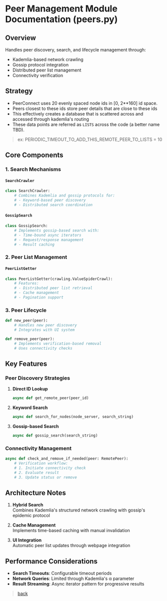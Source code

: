 # Peer Management Module Documentation (peers.py)

## Overview

Handles peer discovery, search, and lifecycle management through:

- Kademlia-based network crawling
- Gossip protocol integration
- Distributed peer list management
- Connectivity verification

## Strategy

- PeerConnect uses 20 evenly spaced node ids in [0, 2**160] id space.
- Peers closest to these ids store peer details that are close to these ids
- This effectively creates a database that is scattered across and accessed through kademlia's routing
- These data points are referred as `LISTS` across the code (a better name TBD).

> ex:
> PERIODIC_TIMEOUT_TO_ADD_THIS_REMOTE_PEER_TO_LISTS = 10

## Core Components

### 1. Search Mechanisms

#### `SearchCrawler`

```python
class SearchCrawler:
    # Combines Kademlia and gossip protocols for:
    # - Keyword-based peer discovery
    # - Distributed search coordination
```

#### `GossipSearch`

```python
class GossipSearch:
    # Implements gossip-based search with:
    # - Time-bound async iterators
    # - Request/response management
    # - Result caching
```

### 2. Peer List Management

#### `PeerListGetter`

```python
class PeerListGetter(crawling.ValueSpiderCrawl):
    # Features:
    # - Distributed peer list retrieval
    # - Cache management
    # - Pagination support
```

### 3. Peer Lifecycle

```python
def new_peer(peer):
    # Handles new peer discovery
    # Integrates with UI system

def remove_peer(peer):
    # Implements verification-based removal
    # Uses connectivity checks
```

## Key Features

### Peer Discovery Strategies

1. **Direct ID Lookup**

    ```python
    async def get_remote_peer(peer_id)
    ```

2. **Keyword Search**

    ```python
    async def search_for_nodes(node_server, search_string)
    ```

3. **Gossip-based Search**

    ```python
    async def gossip_search(search_string)
    ```

### Connectivity Management

```python
async def check_and_remove_if_needed(peer: RemotePeer):
    # Verification workflow:
    # 1. Initiate connectivity check
    # 2. Evaluate result
    # 3. Update status or remove
```

## Architecture Notes

1. **Hybrid Search**  
Combines Kademlia's structured network crawling with gossip's epidemic protocol

2. **Cache Management**  
Implements time-based caching with manual invalidation

3. **UI Integration**  
Automatic peer list updates through webpage integration

## Performance Considerations

- **Search Timeouts**: Configurable timeout periods
- **Network Queries**: Limited through Kademlia's α parameter
- **Result Streaming**: Async iterator pattern for progressive results

> [back](/docs/core)
